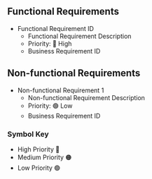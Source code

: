 ## Functional Requirements
* Functional Requirement ID
  * Functional Requirement Description
  * Priority: :red_circle: High
  * Business Requirement ID

## Non-functional Requirements
* Non-functional Requirement 1
  * Non-functional Requirement Description
  * Priority: :green_circle: Low
  * Business Requirement ID


### Symbol Key
* High Priority :red_circle:
* Medium Priority :orange_circle:
* Low Priority :green_circle:
